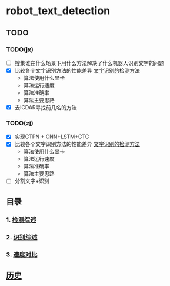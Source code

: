 # robot_text_detection

## TODO

###  TODO(jx)

- [ ] 搜集谁在什么场景下用什么方法解决了什么机器人识别文字的问题
- [x] 比较各个文字识别方法的性能差异 [文字识别的检测方法](http://blog.csdn.net/wmsbeijing/article/details/79063043)
    - 算法使用什么显卡
    - 算法运行速度
    - 算法准确率
    - 算法主要思路
- [x] 去ICDAR寻找前几名的方法

### TODO(zj)

- [x] 实现CTPN + CNN+LSTM+CTC
- [x] 比较各个文字识别方法的性能差异 [文字识别的检测方法](http://blog.csdn.net/wmsbeijing/article/details/79063043)
    - 算法使用什么显卡
    - 算法运行速度
    - 算法准确率
    - 算法主要思路
- [ ] 分割文字+识别

## 目录

### 1. [检测综述](detection.md)

### 2. [识别综述](recognition/Recognition.md)

### 3. [速度对比](algo_review.md)

## [历史](history.md)


